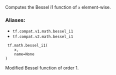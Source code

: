 Computes the Bessel i1 function of `x` element-wise.
### Aliases:
- `tf.compat.v1.math.bessel_i1`
- `tf.compat.v2.math.bessel_i1`

```
 tf.math.bessel_i1(
    x,
    name=None
)
```
Modified Bessel function of order 1.
